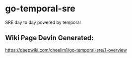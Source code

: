 # go-temporal-sre
SRE day to day powered by temporal

## Wiki Page Devin Generated:
https://deepwiki.com/cheelim1/go-temporal-sre/1-overview
